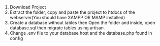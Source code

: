 1. Download Project
2. Extract the folder, copy and paste the project to htdocs of the webserver(You should have XAMPP OR MAMP installed)
3. Create a database without tables then Open the folder and inside, open database.sql then migrate tables using artisan.
4. Change .env file to your database host and the database.php found in config